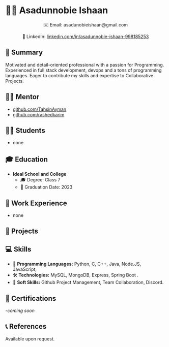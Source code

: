 <!-- README.md -->

# 👩‍💻 Asadunnobie Ishaan

<div align="center">
  ✉️ Email: asadunobieishaan@gmail.com <br>
  
  🔗 LinkedIn: [linkedin.com/in/asadunnobie-ishaan-998185253](https://www.linkedin.com/in/asadunnobie-ishaan-998185253/) 
  
</div>

## 🚀 Summary

Motivated and detail-oriented professional with a passion for Programming. Experienced in full stack development, devops and a tons of programming languages. Eager to contribute my skills and expertise to Collaborative Projects.

## 🧑‍🏫 Mentor
- [github.com/TahsinAyman](https://github.com/TahsinAyman)
- [github.com/rashedkarim](https://github.com/rashedkarim)

## 🧑‍🎓 Students
- none

## 🎓 Education

- **Ideal School and College**
  - 🎓 Degree: Class 7
  - 📅 Graduation Date: 2023

## 💼 Work Experience

- none

## 🚀 Projects


## 💻 Skills

- 💬 **Programming Languages:** Python, C, C++, Java, Node.JS, JavaScript, 
- 🛠️ **Technologies:** MySQL,  MongoDB, Express, Spring Boot .
- 👥 **Soft Skills:** Github Project Management, Team Collaboration, Discord.

## 📜 Certifications

-*coming soon*

## 📞 References

Available upon request.

